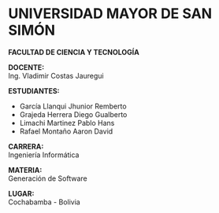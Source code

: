 # UNIVERSIDAD MAYOR DE SAN SIMÓN  

**FACULTAD DE CIENCIA Y TECNOLOGÍA**

**DOCENTE:**  
Ing. Vladimir Costas Jauregui  

**ESTUDIANTES:**  

- García Llanqui Jhunior Remberto  
- Grajeda Herrera Diego Gualberto  
- Limachi Martinez Pablo Hans  
- Rafael Montaño Aaron David  

**CARRERA:**  
Ingeniería Informática  

**MATERIA:**  
Generación de Software  

**LUGAR:**  
Cochabamba - Bolivia  

